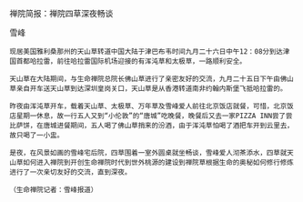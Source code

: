禅院简报：禅院四草深夜畅谈

雪峰


    现居美国雅利桑那州的天山草转道中国大陆于津巴布韦时间九月二十六日中午12：08分到达津国首都哈拉雷，前往哈拉雷国际机场迎接的有浑沌草和太极草，一路顺利安全。

    天山草在大陆期间，与生命禅院总院长佛山草进行了亲密友好的交流，九月二十五日下午由佛山草亲自开车送天山草到达深圳皇岗关口，天山草是从香港转道南非约翰内斯堡飞抵哈拉雷的。

    昨夜由浑沌草开车，载着天山草、太极草、万年草及雪峰爱人前往北京饭店就餐，可惜，北京饭店星期一休息，故一行五人又到“小伦敦”的“唐城”吃晚餐，晚餐后又去一家PIZZA INN尝了尝比萨饼，在唐城进餐期间，五人喝了佛山草捎来的汾酒，由于浑沌草怕喝了酒把车开到云里去，故只喝了一小盅。

    是夜，在风景如画的雪峰宅后院，四草围着一室外圆桌就坐畅谈，雪峰爱人沏茶添水，四草就天山草如何进入禅院到开创生命禅院时代到世外桃源的建设到禅院草根据生命的奥秘如何修行修炼进行了一次亲切友好的交流，直到深夜。

    （生命禅院记者：雪峰报道）



